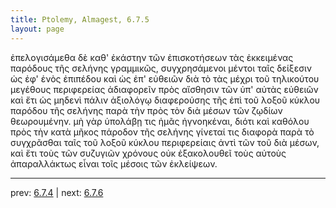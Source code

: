 ```yaml
---
title: Ptolemy, Almagest, 6.7.5
layout: page
---
```


ἐπελογισάμεθα δὲ καθ' ἑκάστην τῶν ἐπισκοτήσεων τὰς ἐκκειμένας παρόδους τῆς σελήνης γραμμικῶς, συγχρησάμενοι μέντοι ταῖς δείξεσιν ὡς ἐφ' ἑνὸς ἐπιπέδου καὶ ὡς ἐπ' εὐθειῶν διὰ τὸ τὰς μέχρι τοῦ τηλικούτου μεγέθους περιφερείας ἀδιαφορεῖν πρὸς αἴσθησιν τῶν ὑπ' αὐτὰς εὐθειῶν καὶ ἔτι ὡς μηδενὶ πάλιν ἀξιολόγῳ διαφερούσης τῆς ἐπὶ τοῦ λοξοῦ κύκλου παρόδου τῆς σελήνης παρὰ τὴν πρὸς τὸν διὰ μέσων τῶν ζῳδίων θεωρουμένην. μὴ γὰρ ὑπολάβῃ τις ἡμᾶς ἠγνοηκέναι, διότι καὶ καθόλου πρὸς τὴν κατὰ μῆκος πάροδον τῆς σελήνης γίνεταί τις διαφορὰ παρὰ τὸ συγχρᾶσθαι ταῖς τοῦ λοξοῦ κύκλου περιφερείαις ἀντὶ τῶν τοῦ διὰ μέσων, καὶ ἔτι τοὺς τῶν συζυγιῶν χρόνους οὐκ ἐξακολουθεῖ τοὺς αὐτοὺς ἀπαραλλάκτως εἶναι τοῖς μέσοις τῶν ἐκλείψεων. 

---

prev: [6.7.4](../6.7.4/) | next: [6.7.6](../6.7.6/)

